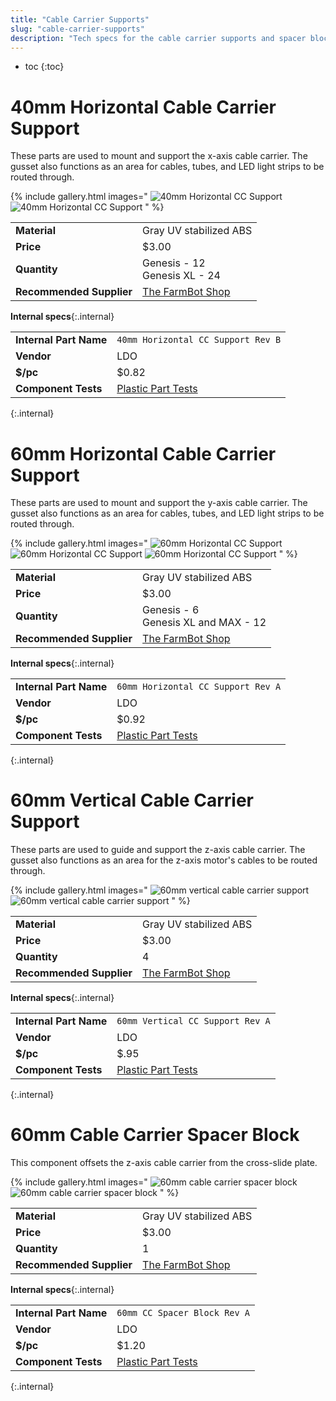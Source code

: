 ```yaml
---
title: "Cable Carrier Supports"
slug: "cable-carrier-supports"
description: "Tech specs for the cable carrier supports and spacer block in FarmBot Genesis. Visit [our shop](http://shop.farm.bot) to purchase parts."
---
```


* toc
{:toc}


# 40mm Horizontal Cable Carrier Support

These parts are used to mount and support the x-axis cable carrier. The gusset also functions as an area for cables, tubes, and LED light strips to be routed through.

{% include gallery.html images="
![40mm Horizontal CC Support](_images/40mm_horizontal_cc_support_1.jpeg)
![40mm Horizontal CC Support](_images/40mm_horizontal_cc_support_2.jpeg)
" %}

|                              |                              |
|------------------------------|------------------------------|
|**Material**                  |Gray UV stabilized ABS
|**Price**                     |$3.00
|**Quantity**                  |Genesis - 12<br>Genesis XL - 24
|**Recommended Supplier**      |[The FarmBot Shop](http://shop.farm.bot)

**Internal specs**{:.internal}

|                              |                              |
|------------------------------|------------------------------|
|**Internal Part Name**        |`40mm Horizontal CC Support Rev B`
|**Vendor**                    |LDO
|**$/pc**                      |$0.82
|**Component Tests**           |[Plastic Part Tests](../plastic-parts.md#component-tests)
{:.internal}

# 60mm Horizontal Cable Carrier Support

These parts are used to mount and support the y-axis cable carrier. The gusset also functions as an area for cables, tubes, and LED light strips to be routed through.

{% include gallery.html images="
![60mm Horizontal CC Support](_images/60mm_horizontal_cc_support_1.jpg)
![60mm Horizontal CC Support](_images/60mm_horizontal_cc_support_2.jpg)
![60mm Horizontal CC Support](_images/60mm_horizontal_cc_support_3.jpg)
" %}

|                              |                              |
|------------------------------|------------------------------|
|**Material**                  |Gray UV stabilized ABS
|**Price**                     |$3.00
|**Quantity**                  |Genesis - 6<br>Genesis XL and MAX - 12
|**Recommended Supplier**      |[The FarmBot Shop](http://shop.farm.bot)

**Internal specs**{:.internal}

|                              |                              |
|------------------------------|------------------------------|
|**Internal Part Name**        |`60mm Horizontal CC Support Rev A`
|**Vendor**                    |LDO
|**$/pc**                      |$0.92
|**Component Tests**           |[Plastic Part Tests](../plastic-parts.md#component-tests)
{:.internal}

# 60mm Vertical Cable Carrier Support

These parts are used to guide and support the z-axis cable carrier. The gusset also functions as an area for the z-axis motor's cables to be routed through.

{% include gallery.html images="
![60mm vertical cable carrier support](_images/60mm_vertical_cable_carrier_support_1.jpg)
![60mm vertical cable carrier support](_images/60mm_vertical_cable_carrier_support_2.jpg)
" %}

|                              |                              |
|------------------------------|------------------------------|
|**Material**                  |Gray UV stabilized ABS
|**Price**                     |$3.00
|**Quantity**                  |4
|**Recommended Supplier**      |[The FarmBot Shop](http://shop.farm.bot)

**Internal specs**{:.internal}

|                              |                              |
|------------------------------|------------------------------|
|**Internal Part Name**        |`60mm Vertical CC Support Rev A`
|**Vendor**                    |LDO
|**$/pc**                      |$.95
|**Component Tests**           |[Plastic Part Tests](../plastic-parts.md#component-tests)
{:.internal}

# 60mm Cable Carrier Spacer Block

This component offsets the z-axis cable carrier from the cross-slide plate.

{% include gallery.html images="
![60mm cable carrier spacer block](_images/60mm_cable_carrier_spacer_block_1.jpg)
![60mm cable carrier spacer block](_images/60mm_cable_carrier_spacer_block_2.jpg)
" %}

|                              |                              |
|------------------------------|------------------------------|
|**Material**                  |Gray UV stabilized ABS
|**Price**                     |$3.00
|**Quantity**                  |1
|**Recommended Supplier**      |[The FarmBot Shop](http://shop.farm.bot)

**Internal specs**{:.internal}

|                              |                              |
|------------------------------|------------------------------|
|**Internal Part Name**        |`60mm CC Spacer Block Rev A`
|**Vendor**                    |LDO
|**$/pc**                      |$1.20
|**Component Tests**           |[Plastic Part Tests](../plastic-parts.md#component-tests)
{:.internal}
